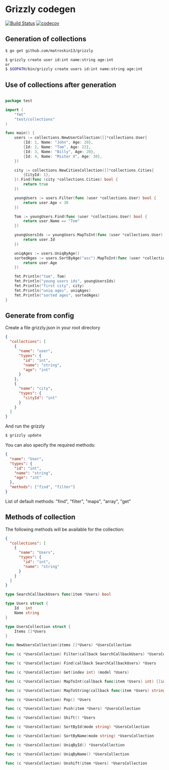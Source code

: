 # Grizzly codegen

[![Build Status](https://travis-ci.org/matroskin13/grizzly.svg?branch=master)](https://travis-ci.org/matroskin13/grizzly)
[![codecov](https://codecov.io/gh/matroskin13/grizzly/branch/master/graph/badge.svg)](https://codecov.io/gh/matroskin13/grizzly)

## Generation of collections

```bash
$ go get github.com/matroskin13/grizzly

$ grizzly create user id:int name:string age:int
or
$ $GOPATH/bin/grizzly create users id:int name:string age:int

```

## Use of collections after generation

```go

package test

import (
    "fmt"
    "test/collections"
)

func main() {
    users := collections.NewUserCollection([]*collections.User{
        {Id: 1, Name: "John", Age: 20},
        {Id: 2, Name: "Tom", Age: 22},
        {Id: 3, Name: "Billy", Age: 20},
        {Id: 4, Name: "Mister X", Age: 30},
    })

    city := collections.NewCitiesCollection([]*collections.Cities{
        {CityId: 1},
    }).Find(func (city *collections.Cities) bool {
        return true
    })

    youngUsers := users.Filter(func (user *collections.User) bool {
        return user.Age < 30
    })

    Tom := youngUsers.Find(func (user *collections.User) bool {
        return user.Name == "Tom"
    })

    youngUsersIds := youngUsers.MapToInt(func (user *collections.User) int {
        return user.Id
    })

    uniqAges := users.UniqByAge()
    sortedAges := users.SortByAge("asc").MapToInt(func (user *collections.User) int {
        return user.Age
    })

    fmt.Println("tom", Tom)
    fmt.Println("young users ids", youngUsersIds)
    fmt.Println("first city", city)
    fmt.Println("uniq ages", uniqAges)
    fmt.Println("sorted ages", sortedAges)
}
```

## Generate from config

Create a file grizzly.json in your root directory

```json
{
  "collections": [
    {
      "name": "user",
      "types": {
        "id": "int",
        "name": "string",
        "age": "int"
      }
    },
    {
      "name": "city",
      "types": {
        "cityId": "int"
      }
    }
  ]
}
```

And run the grizzly

```bash
$ grizzly update
```

You can also specify the required methods:

```json
{
  "name": "User",
  "types": {
    "id": "int",
    "name": "string",
    "age": "int"
  },
  "methods": ["find", "filter"]
}
```

List of default methods:  "find", "filter", "maps", "array", "get"

## Methods of collection

The following methods will be available for the collection:

```json
{
  "collections": [
    {
      "name": "Users",
      "types": {
        "id": "int",
        "name": "string"
      }
    }
  ]
}
```

```go
type SearchCallbackUsers func(item *Users) bool

type Users struct {
    Id   int
    Name string
}

type UsersCollection struct {
    Items []*Users
}

func NewUsersCollection(items []*Users) *UsersCollection

func (c *UsersCollection) Filter(callback SearchCallbackUsers) *UsersCollection

func (c *UsersCollection) Find(callback SearchCallbackUsers) *Users

func (c *UsersCollection) Get(index int) (model *Users)

func (c *UsersCollection) MapToInt(callback func(item *Users) int) []int

func (c *UsersCollection) MapToString(callback func(item *Users) string) []string

func (c *UsersCollection) Pop() *Users

func (c *UsersCollection) Push(item *Users) *UsersCollection

func (c *UsersCollection) Shift() *Users

func (c *UsersCollection) SortById(mode string) *UsersCollection

func (c *UsersCollection) SortByName(mode string) *UsersCollection

func (c *UsersCollection) UniqById() *UsersCollection

func (c *UsersCollection) UniqByName() *UsersCollection

func (c *UsersCollection) Unshift(item *Users) *UsersCollection
```